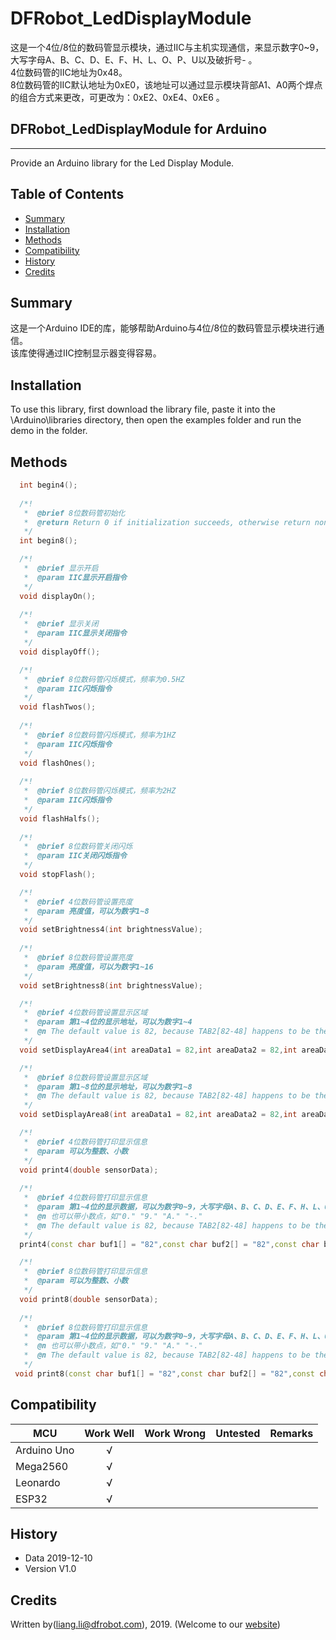 # DFRobot_LedDisplayModule
这是一个4位/8位的数码管显示模块，通过IIC与主机实现通信，来显示数字0~9，大写字母A、B、C、D、E、F、H、L、O、P、U以及破折号- 。<br>
4位数码管的IIC地址为0x48。<br>
8位数码管的IIC默认地址为0xE0，该地址可以通过显示模块背部A1、A0两个焊点的组合方式来更改，可更改为：0xE2、0xE4、0xE6 。<br>

## DFRobot_LedDisplayModule for Arduino
---------------------------------------------------------
Provide an Arduino library for the Led Display Module.
   
## Table of Contents

* [Summary](#summary)
* [Installation](#installation)
* [Methods](#methods)
* [Compatibility](#compatibility)
* [History](#history)
* [Credits](#credits)

## Summary
这是一个Arduino IDE的库，能够帮助Arduino与4位/8位的数码管显示模块进行通信。<br>
该库使得通过IIC控制显示器变得容易。<br>

## Installation

To use this library, first download the library file, paste it into the \Arduino\libraries directory, then open the examples folder and run the demo in the folder.

## Methods

```C++
  int begin4();
  
  /*!
   *  @brief 8位数码管初始化
   *  @return Return 0 if initialization succeeds, otherwise return non-zero.
   */ 
  int begin8();

  /*!
   *  @brief 显示开启
   *  @param IIC显示开启指令
   */
  void displayOn();
  
  /*!
   *  @brief 显示关闭
   *  @param IIC显示关闭指令
   */  
  void displayOff();

  /*!
   *  @brief 8位数码管闪烁模式，频率为0.5HZ
   *  @param IIC闪烁指令
   */
  void flashTwos();
  
  /*!
   *  @brief 8位数码管闪烁模式，频率为1HZ
   *  @param IIC闪烁指令
   */
  void flashOnes();
  
  /*!
   *  @brief 8位数码管闪烁模式，频率为2HZ 
   *  @param IIC闪烁指令
   */
  void flashHalfs();
  
  /*!
   *  @brief 8位数码管关闭闪烁
   *  @param IIC关闭闪烁指令
   */
  void stopFlash();

  /*!
   *  @brief 4位数码管设置亮度
   *  @param 亮度值，可以为数字1~8
   */
  void setBrightness4(int brightnessValue); 
  
  /*!
   *  @brief 8位数码管设置亮度
   *  @param 亮度值，可以为数字1~16
   */
  void setBrightness8(int brightnessValue);

  /*!
   *  @brief 4位数码管设置显示区域
   *  @param 第1~4位的显示地址，可以为数字1~4
   *  @n The default value is 82, because TAB2[82-48] happens to be the value for turning off
   */
  void setDisplayArea4(int areaData1 = 82,int areaData2 = 82,int areaData3 = 82,int areaData4 = 82);

  /*!
   *  @brief 8位数码管设置显示区域
   *  @param 第1~8位的显示地址，可以为数字1~8
   *  @n The default value is 82, because TAB2[82-48] happens to be the value for turning off
   */
  void setDisplayArea8(int areaData1 = 82,int areaData2 = 82,int areaData3 = 82,int areaData4 = 82,int areaData5 = 82,int areaData6 = 82,int areaData7 = 82,int areaData8 = 82);

  /*!
   *  @brief 4位数码管打印显示信息
   *  @param 可以为整数、小数
   */  
  void print4(double sensorData);
  
  /*!
   *  @brief 4位数码管打印显示信息
   *  @param 第1~4位的显示数据，可以为数字0~9，大写字母A、B、C、D、E、F、H、L、O、P、U以及破折号- 
   *  @n 也可以带小数点，如"0." "9." "A." "-."
   *  @n The default value is 82, because TAB2[82-48] happens to be the value for turning off
   */
  print4(const char buf1[] = "82",const char buf2[] = "82",const char buf3[] = "82",const char buf4[] = "82");

  /*!
   *  @brief 8位数码管打印显示信息
   *  @param 可以为整数、小数
   */
  void print8(double sensorData);
  
  /*!
   *  @brief 8位数码管打印显示信息
   *  @param 第1~4位的显示数据，可以为数字0~9，大写字母A、B、C、D、E、F、H、L、O、P、U以及破折号- 
   *  @n 也可以带小数点，如"0." "9." "A." "-."
   *  @n The default value is 82, because TAB2[82-48] happens to be the value for turning off
   */
 void print8(const char buf1[] = "82",const char buf2[] = "82",const char buf3[] = "82",const char buf4[] = "82",const char buf5[] = "82",const char buf6[] = "82",const char buf7[] = "82",const char buf8[] = "82");
```

## Compatibility

MCU                | Work Well    | Work Wrong   | Untested    | Remarks
------------------ | :----------: | :----------: | :---------: | -----
Arduino Uno        |      √       |              |             | 
Mega2560        |      √       |              |             | 
Leonardo        |      √       |              |             | 
ESP32         |      √       |              |             | 

## History

- Data 2019-12-10
- Version V1.0

## Credits

Written by(liang.li@dfrobot.com), 2019. (Welcome to our [website](https://www.dfrobot.com/))






